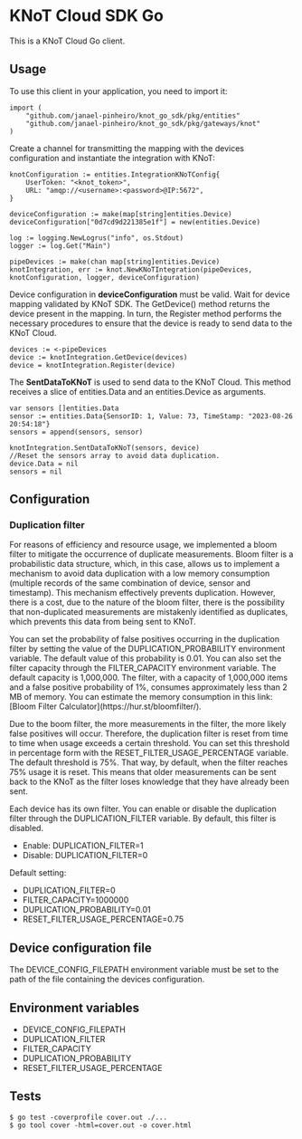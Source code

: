 # KNoT Cloud SDK Go 
This is a KNoT Cloud Go client.

## Usage

To use this client in your application, you need to import it:
```
import (
    "github.com/janael-pinheiro/knot_go_sdk/pkg/entities"
	"github.com/janael-pinheiro/knot_go_sdk/pkg/gateways/knot"
)
```

Create a channel for transmitting the mapping with the devices configuration and instantiate the integration with KNoT:

```
knotConfiguration := entities.IntegrationKNoTConfig{
    UserToken: "<knot_token>",
	URL: "amqp://<username>:<password>@IP:5672",           
}

deviceConfiguration := make(map[string]entities.Device)
deviceConfiguration["0d7cd9d221385e1f"] = new(entities.Device)

log := logging.NewLogrus("info", os.Stdout)
logger := log.Get("Main")

pipeDevices := make(chan map[string]entities.Device)
knotIntegration, err := knot.NewKNoTIntegration(pipeDevices, knotConfiguration, logger, deviceConfiguration)
```

Device configuration in **deviceConfiguration** must be valid. Wait for device mapping validated by KNoT SDK. The GetDevice() method returns the device present in the mapping. In turn, the Register method performs the necessary procedures to ensure that the device is ready to send data to the KNoT Cloud.

```
devices := <-pipeDevices
device := knotIntegration.GetDevice(devices)
device = knotIntegration.Register(device)
```

The **SentDataToKNoT** is used to send data to the KNoT Cloud. This method receives a slice of entities.Data and an entities.Device as arguments.
```
var sensors []entities.Data
sensor := entities.Data{SensorID: 1, Value: 73, TimeStamp: "2023-08-26 20:54:18"}
sensors = append(sensors, sensor)

knotIntegration.SentDataToKNoT(sensors, device)
//Reset the sensors array to avoid data duplication.
device.Data = nil
sensors = nil
```

## Configuration
### Duplication filter
<p> For reasons of efficiency and resource usage, we implemented a bloom filter to mitigate the occurrence of duplicate measurements. Bloom filter is a probabilistic data structure, which, in this case, allows us to implement a mechanism to avoid data duplication with a low memory consumption (multiple records of the same combination of device, sensor and timestamp). This mechanism effectively prevents duplication. However, there is a cost, due to the nature of the bloom filter, there is the possibility that non-duplicated measurements are mistakenly identified as duplicates, which prevents this data from being sent to KNoT. </p> 

<p> You can set the probability of false positives occurring in the duplication filter by setting the value of the DUPLICATION_PROBABILITY environment variable. The default value of this probability is 0.01. You can also set the filter capacity through the FILTER_CAPACITY environment variable. The default capacity is 1,000,000. The filter, with a capacity of 1,000,000 items and a false positive probability of 1%, consumes approximately less than 2 MB of memory. You can estimate the memory consumption in this link: [Bloom Filter Calculator](https://hur.st/bloomfilter/).</p>

<p> Due to the boom filter, the more measurements in the filter, the more likely false positives will occur. Therefore, the duplication filter is reset from time to time when usage exceeds a certain threshold. You can set this threshold in percentage form with the RESET_FILTER_USAGE_PERCENTAGE variable. The default threshold is 75%. That way, by default, when the filter reaches 75% usage it is reset. This means that older measurements can be sent back to the KNoT as the filter loses knowledge that they have already been sent. </p> 

Each device has its own filter. You can enable or disable the duplication filter through the DUPLICATION_FILTER variable. By default, this filter is disabled. 
- Enable: DUPLICATION_FILTER=1
- Disable: DUPLICATION_FILTER=0

Default setting:
- DUPLICATION_FILTER=0
- FILTER_CAPACITY=1000000
- DUPLICATION_PROBABILITY=0.01
- RESET_FILTER_USAGE_PERCENTAGE=0.75

## Device configuration file
The DEVICE_CONFIG_FILEPATH environment variable must be set to the path of the file containing the devices configuration.

## Environment variables
- DEVICE_CONFIG_FILEPATH
- DUPLICATION_FILTER
- FILTER_CAPACITY
- DUPLICATION_PROBABILITY
- RESET_FILTER_USAGE_PERCENTAGE


## Tests
```
$ go test -coverprofile cover.out ./...
$ go tool cover -html=cover.out -o cover.html
```